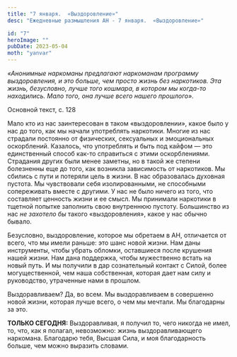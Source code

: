 ```yaml
---
title: "7 января.  «Выздоровление»"
desc: "Ежедневные размышления АН - 7 января.  «Выздоровление»"

id: "7"
heroImage: ""
pubDate: 2023-05-04
moth: "yanvar"
---
```


_«Анонимные наркоманы предлагают наркоманам программу выздоровления, и это
больше, чем просто жизнь без наркотиков. Эта жизнь, безусловно, лучше того
кошмара, в котором мы когда-то находились. Мало того, она лучше всего нашего
прошлого»._

Основной текст, с. 128

Мало кто из нас заинтересован в таком «выздоровлении», какое было у нас до
того, как мы начали употреблять наркотики. Многие из нас страдали постоянно от
физических, сексуальных и эмоциональных оскорблений. Казалось, что употреблять
и быть под кайфом — это единственный способ как-то справиться с этими
оскорблениями. Страдания других были менее заметны, но в такой же степени
болезненны еще до того, как возникла зависимость от наркотиков. Мы сбились с
пути и потеряли цель в жизни. В нас образовалась духовная пустота. Мы
чувствовали себя изолированными, не способными сопереживать вместе с другими.
У нас не было ничего из того, что составляет ценность жизни и ее смысл. Мы
принимали наркотики в тщетной попытке заполнить свою внутреннюю пустоту.
Большинство из нас _не захотело бы_ такого «выздоровления», какое у нас обычно
бывало.

Безусловно, выздоровление, которое мы обретаем в АН, отличается от всего, что
мы имели раньше: это шанс новой жизни. Нам даны инструменты, чтобы убрать
обломки, оставшиеся после крушения нашей жизни. Нам дана поддержка, чтобы
мужественно встать на новый путь. И мы получили в дар сознательный контакт с
Силой, более могущественной, чем наша собственная, которая дает нам силу и
руководство, утраченные нами в прошлом.

Выздоравливаем? Да, во всем. Мы выздоравливаем в совершенно новой жизни,
которая лучше всего, о чем мы мечтали. Мы благодарны за это.

**ТОЛЬКО СЕГОДНЯ:** Выздоравливая, я получил то, чего никогда не имел, то,
что, как я полагал, невозможно: жизнь выздоравливающего наркомана. Благодарю
тебя, Высшая Сила, и моя благодарность больше, чем можно выразить словами.
